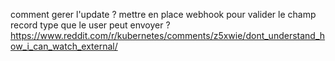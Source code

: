 comment gerer l'update ? 
mettre en place webhook pour valider le champ record type que le user peut envoyer ? 
https://www.reddit.com/r/kubernetes/comments/z5xwie/dont_understand_how_i_can_watch_external/